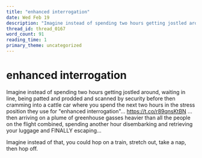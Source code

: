 ```yaml
---
title: "enhanced interrogation"
date: Wed Feb 19
description: "Imagine instead of spending two hours getting jostled around, waiting in line, being patted and prodded and scanned by security before then cramming into a..."
thread_id: thread_0167
word_count: 91
reading_time: 1
primary_theme: uncategorized
---
```


# enhanced interrogation

Imagine instead of spending two hours getting jostled around, waiting in line, being patted and prodded and scanned by security before then cramming into a cattle car where you spend the next two hours in the stress position they use for "enhanced interrogation"... https://t.co/r89qnsKtBN ... then arriving on a plume of greenhouse gasses heavier than all the people on the flight combined, spending another hour disembarking and retrieving your luggage and FINALLY escaping...

Imagine instead of that, you could hop on a train, stretch out, take a nap, then hop off.